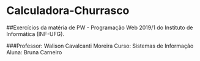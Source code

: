 # Calculadora-Churrasco

##Exercícios da matéria de PW - Programação Web 2019/1 do Instituto de Informática (INF-UFG).  

###Professor: Walison Cavalcanti Moreira  Curso: Sistemas de Informação  Aluna: Bruna Carneiro
